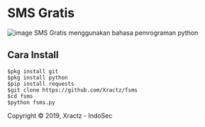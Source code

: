 # SMS Gratis
![image](https://github.com/Xractz/fsms/blob/master/fsms.jpg)
SMS Gratis menggunakan bahasa pemrograman python

## Cara Install
```
$pkg install git
$pkg install python
$pip install requests
$git clone https://github.com/Xractz/fsms
$cd fsms
$python fsms.py
```


Copyright © 2019, Xractz - IndoSec

